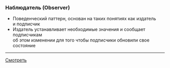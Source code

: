 ### Наблюдатель (Observer)

- Поведенческий паттерн, основан на таких понятиях как издатель  
  и подписчик
- Издатель устанавливает необходимые значения и сообщает подписчикам  
  об этом изменении для того чтобы подписчики обновили свое состояние

---

[Смотреть](observer.go)

